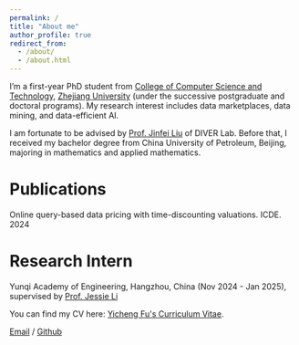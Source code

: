 ```yaml
---
permalink: /
title: "About me"
author_profile: true
redirect_from: 
  - /about/
  - /about.html
---
```


I’m a first-year PhD student from [College of Computer Science and Technology](http://www.cs.zju.edu.cn/), [Zhejiang University](https://www.zju.edu.cn/) (under the successive postgraduate and doctoral programs). My research interest includes data marketplaces, data mining, and data-efficient AI.

I am fortunate to be advised by [Prof. Jinfei Liu](https://person.zju.edu.cn/jinfeiliu) of DIVER Lab. Before that, I received my bachelor degree from China University of Petroleum, Beijing, majoring in mathematics and applied mathematics.


# Publications

Online query-based data pricing with time-discounting valuations. ICDE. 2024


# Research Intern

Yunqi Academy of Engineering, Hangzhou, China (Nov 2024 - Jan 2025), supervised by [Prof. Jessie Li](https://jessielzh.com/) 



You can find my CV here: [Yicheng Fu's Curriculum Vitae](../assets/Curriculum_Vitae.pdf).

[Email](mailto:fuycc@zju.edu.cn) / [Github](https://github.com/elvisisawesome)


